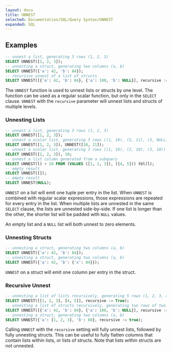 ```yaml
---
layout: docu
title: UNNEST
selected: Documentation/SQL/Query Syntax/UNNEST
expanded: SQL
---
```


## Examples
```sql
-- unnest a list, generating 3 rows (1, 2, 3)
SELECT UNNEST([1, 2, 3]);
-- unnesting a struct, generating two columns (a, b)
SELECT UNNEST({'a': 42, 'b': 84});
-- recursive unnest of a list of structs
SELECT UNNEST([{'a': 42, 'b': 84}, {'a': 100, 'b': NULL}], recursive := True);
```

The `UNNEST` function is used to unnest lists or structs by one level. The function can be used as a regular scalar function, but only in the `SELECT` clause. `UNNEST` with the `recursive` parameter will unnest lists and structs of multiple levels.

### Unnesting Lists

```sql
-- unnest a list, generating 3 rows (1, 2, 3)
SELECT UNNEST([1, 2, 3]);
-- unnest a scalar list, generating 3 rows ((1, 10), (2, 11), (3, NULL))
SELECT UNNEST([1, 2, 3]), UNNEST([10, 11]);
-- unnest a scalar list, generating 3 rows ((1, 10), (2, 10), (3, 10))
SELECT UNNEST([1, 2, 3]), 10;
-- unnest a list column generated from a subquery
SELECT UNNEST(l) + 10 FROM (VALUES ([1, 2, 3]), ([4, 5])) tbl(l);
-- empty result
SELECT UNNEST([]);
-- empty result
SELECT UNNEST(NULL);
```

`UNNEST` on a list will emit one tuple per entry in the list. When `UNNEST` is combined with regular scalar expressions, those expressions are repeated for every entry in the list. When multiple lists are unnested in the same `SELECT` clause, the lists are unnested side-by-side. If one list is longer than the other, the shorter list will be padded with `NULL` values.

An empty list and a `NULL` list will both unnest to zero elements.

### Unnesting Structs

```sql
-- unnesting a struct, generating two columns (a, b)
SELECT UNNEST({'a': 42, 'b': 84});
-- unnesting a struct, generating two columns (a, b)
SELECT UNNEST({'a': 42, 'b': {'x': 84}});
```

`UNNEST` on a struct will emit one column per entry in the struct.

### Recursive Unnest

```sql
-- unnesting a list of lists recursively, generating 5 rows (1, 2, 3, 4, 5)
SELECT UNNEST([[1, 2, 3], [4, 5]], recursive := True);
-- unnesting a list of structs recursively, generating two rows of two columns (a, b)
SELECT UNNEST([{'a': 42, 'b': 84}, {'a': 100, 'b': NULL}], recursive := True);
-- unnesting a struct, generating two columns (a, b)
SELECT UNNEST({'a': [1, 2, 3], 'b': 88}, recursive := true);
```

Calling `UNNEST` with the `recursive` setting will fully unnest lists, followed by fully unnesting structs. This can be useful to fully flatten columns that contain lists within lists, or lists of structs. Note that lists *within* structs are not unnested.
